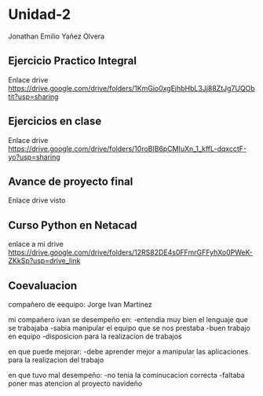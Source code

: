 # Unidad-2
Jonathan Emilio Yañez Olvera


## Ejercicio Practico Integral
Enlace drive
https://drive.google.com/drive/folders/1KmGio0xgEjhbHbL3Jj88ZtJg7UQObtit?usp=sharing


## Ejercicios en clase
Enlace drive
https://drive.google.com/drive/folders/10roBIB6pCMIuXn_1_kffL-dqxcctF-yo?usp=sharing

## Avance de proyecto final
Enlace drive
visto


## Curso Python en Netacad 
enlace a mi drive
https://drive.google.com/drive/folders/12RS82DE4s0FFmrGFFyhXo0PWeK-ZKkSp?usp=drive_link

## Coevaluacion 
compañero de eequipo: Jorge Ivan Martinez

mi compañero ivan se desempeño en:
-entendia muy bien el lenguaje que se trabajaba
-sabia manipular el equipo que se nos prestaba
-buen trabajo en equipo
-disposicion para la realizacion de trabajos

en que puede mejorar:
-debe aprender mejor a manipular las aplicaciones para la realizacion del trabajo

en que tuvo mal desempeño:
-no tenia la cominucacion correcta
-faltaba poner mas atencion al proyecto navideño






